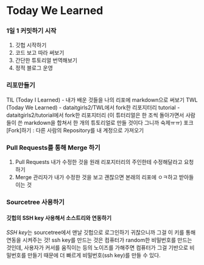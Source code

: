 # Today We Learned 

### 1일 1 커밋하기 시작 
1. 깃헙 시작하기
2. 코드 보고 따라 써보기
3. 간단한 튜토리얼 번역해보기
4. 정적 블로그 운영

### 리포만들기
TIL (Today I Learned) - 내가 배운 것들을 나의 리포에 markdown으로 써보기
TWL (Today We Learned) - dataitgirls2/TWL에서 fork한 리포지터리
tutorial - dataitgirls2/tutorial에서 fork한 리포지터리 
           (이 튜터리얼은 한 조씩 돌아가면서 사람들이 쓴 markdown을 합쳐서 한 개의 튜토리얼로 만들 것이다 그니까 숙제ㅠㅠ) 
포크[Fork]하기 : 다른 사람의 Repository를 내 계정으로 가져오기

### Pull Requests를 통해 Merge 하기
1. Pull Requests 내가 수정한 것을 원래 리포지터리의 주인한테 수정해달라고 요청하기
2. Merge 관리자가 내가 수정한 것을 보고 괜찮으면 본래의 리포에 ㅇㅋ하고 받아들이는 것 

### Sourcetree 사용하기
#### 깃헙의 SSH key 사용해서 소스트리와 연동하기
*SSH key*는 sourcetree에서 맨날 깃헙으로 로그인하기 귀찮으니까 그걸 이 키를 통해 연동을 시켜주는 것!
ssh key를 만드는 것은 컴퓨터가 random한 비밀번호를 만드는 것인데, 사용자가 커서를 움직이는 등의 노이즈를 가해주면 컴퓨터가 그걸 기반으로 비밀번호를 만들기 때문에 더 빠르게 비밀번호(ssh key)를 만들 수 있다.
